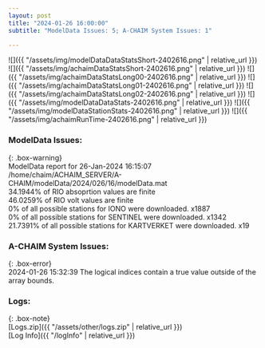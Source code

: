 ```yaml
---
layout: post
title: "2024-01-26 16:00:00"
subtitle: "ModelData Issues: 5; A-CHAIM System Issues: 1"

---
```


![]({{ "/assets/img/modelDataDataStatsShort-2402616.png" | relative_url }})
![]({{ "/assets/img/achaimDataStatsShort-2402616.png" | relative_url }})
![]({{ "/assets/img/achaimDataStatsLong00-2402616.png" | relative_url }})
![]({{ "/assets/img/achaimDataStatsLong01-2402616.png" | relative_url }})
![]({{ "/assets/img/achaimDataStatsLong02-2402616.png" | relative_url }})
![]({{ "/assets/img/modelDataDataStats-2402616.png" | relative_url }})
![]({{ "/assets/img/modelDataStationStats-2402616.png" | relative_url }})
![]({{ "/assets/img/achaimRunTime-2402616.png" | relative_url }})


### ModelData Issues:  
  
{: .box-warning}  
 ModelData report for 26-Jan-2024 16:15:07   
 /home/chaim/ACHAIM_SERVER/A-CHAIM/modelData/2024/026/16/modelData.mat   
 34.1944% of RIO absoprtion values are finite   
 46.0259% of RIO volt values are finite   
 0% of all possible stations for IONO were downloaded. x1887   
 0% of all possible stations for SENTINEL were downloaded. x1342   
 21.7391% of all possible stations for KARTVERKET were downloaded. x19   
  
### A-CHAIM System Issues:  
  
{: .box-error}  
2024-01-26 15:32:39 The logical indices contain a true value outside of the array bounds.  

### Logs:  
  
{: .box-note}  
[Logs.zip]({{ "/assets/other/logs.zip" | relative_url }})  
[Log Info]({{ "/logInfo" | relative_url }})  
